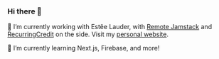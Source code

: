 ### Hi there 👋

🔭 I’m currently working with Estêe Lauder, with [Remote Jamstack](https://remotejamstack.com) and [RecurringCredit](https://recurringcredit.com) on the side. Visit my [personal website](https://chrishrtmn.com).

🌱 I’m currently learning Next.js, Firebase, and more!
